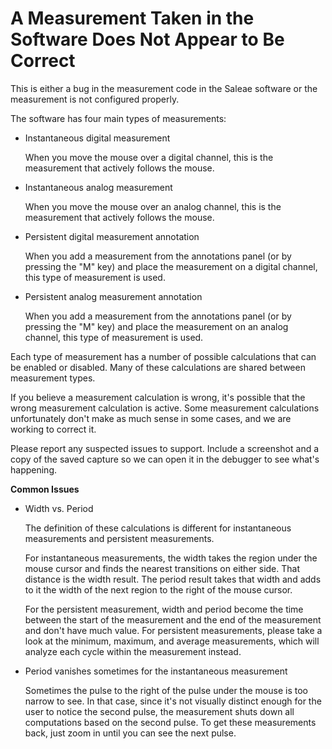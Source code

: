 # A Measurement Taken in the Software Does Not Appear to Be Correct

This is either a bug in the measurement code in the Saleae software or the measurement is not configured properly.

The software has four main types of measurements:

* Instantaneous digital measurement

    When you move the mouse over a digital channel, this is the measurement that actively follows the mouse.

* Instantaneous analog measurement

    When you move the mouse over an analog channel, this is the measurement that actively follows the mouse.

* Persistent digital measurement annotation

    When you add a measurement from the annotations panel \(or by pressing the "M" key\) and place the measurement on a digital channel, this type of measurement is used.

* Persistent analog measurement annotation

    When you add a measurement from the annotations panel \(or by pressing the "M" key\) and place the measurement on an analog channel, this type of measurement is used.

Each type of measurement has a number of possible calculations that can be enabled or disabled. Many of these calculations are shared between measurement types.

If you believe a measurement calculation is wrong, it's possible that the wrong measurement calculation is active. Some measurement calculations unfortunately don't make as much sense in some cases, and we are working to correct it.

Please report any suspected issues to support. Include a screenshot and a copy of the saved capture so we can open it in the debugger to see what's happening.

**Common Issues**

* Width vs. Period

    The definition of these calculations is different for instantaneous measurements and persistent measurements.

    For instantaneous measurements, the width takes the region under the mouse cursor and finds the nearest transitions on either side. That distance is the width result. The period result takes that width and adds to it the width of the next region to the right of the mouse cursor.

    For the persistent measurement, width and period become the time between the start of the measurement and the end of the measurement and don't have much value. For persistent measurements, please take a look at the minimum, maximum, and average measurements, which will analyze each cycle within the measurement instead.  

* Period vanishes sometimes for the instantaneous measurement

    Sometimes the pulse to the right of the pulse under the mouse is too narrow to see. In that case, since it's not visually distinct enough for the user to notice the second pulse, the measurement shuts down all computations based on the second pulse. To get these measurements back, just zoom in until you can see the next pulse.

